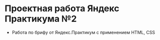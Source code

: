 # Проектная работа Яндекс Практикума №2

* Работа по брифу от Яндекс.Практикум с применением HTML, CSS

